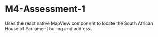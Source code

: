 # M4-Assessment-1

Uses the react native MapView component to locate the South African House of Parliament builing and address.
